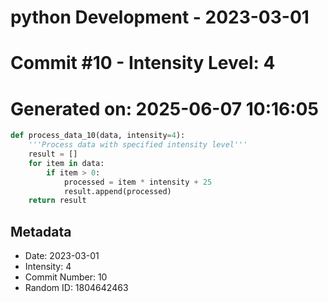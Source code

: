 ﻿# python Development - 2023-03-01
# Commit #10 - Intensity Level: 4
# Generated on: 2025-06-07 10:16:05
```python
def process_data_10(data, intensity=4):
    '''Process data with specified intensity level'''
    result = []
    for item in data:
        if item > 0:
            processed = item * intensity + 25
            result.append(processed)
    return result
```
## Metadata
- Date: 2023-03-01
- Intensity: 4
- Commit Number: 10
- Random ID: 1804642463

